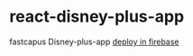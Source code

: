 # react-disney-plus-app
fastcapus Disney-plus-app
[deploy in firebase](https://react-disney-plus-app-5aa70.web.app/)
